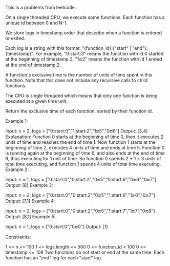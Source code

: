 This is a problems from leetcode.

On a single threaded CPU, we execute some functions.  Each function has a unique id between 0 and N-1.

We store logs in timestamp order that describe when a function is entered or exited.

Each log is a string with this format: "{function_id}:{"start" | "end"}:{timestamp}".  For example, "0:start:3" means the function with id 0 started at the beginning of timestamp 3.  "1:end:2" means the function with id 1 ended at the end of timestamp 2.

A function's exclusive time is the number of units of time spent in this function.  Note that this does not include any recursive calls to child functions.

The CPU is single threaded which means that only one function is being executed at a given time unit.

Return the exclusive time of each function, sorted by their function id.

 

Example 1:


Input: n = 2, logs = ["0:start:0","1:start:2","1:end:5","0:end:6"]
Output: [3,4]
Explanation:
Function 0 starts at the beginning of time 0, then it executes 2 units of time and reaches the end of time 1.
Now function 1 starts at the beginning of time 2, executes 4 units of time and ends at time 5.
Function 0 is running again at the beginning of time 6, and also ends at the end of time 6, thus executing for 1 unit of time. 
So function 0 spends 2 + 1 = 3 units of total time executing, and function 1 spends 4 units of total time executing.
Example 2:

Input: n = 1, logs = ["0:start:0","0:start:2","0:end:5","0:start:6","0:end:6","0:end:7"]
Output: [8]
Example 3:

Input: n = 2, logs = ["0:start:0","0:start:2","0:end:5","1:start:6","1:end:6","0:end:7"]
Output: [7,1]
Example 4:

Input: n = 2, logs = ["0:start:0","0:start:2","0:end:5","1:start:7","1:end:7","0:end:8"]
Output: [8,1]
Example 5:

Input: n = 1, logs = ["0:start:0","0:end:0"]
Output: [1]
 

Constraints:

1 <= n <= 100
1 <= logs.length <= 500
0 <= function_id < 100
0 <= timestamp <= 109
Two functions do not start or end at the same time.
Each function has an "end" log for each "start" log.